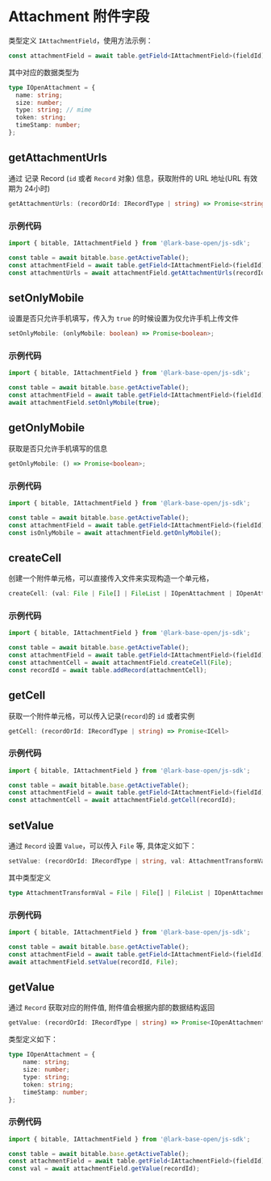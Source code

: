 # Attachment 附件字段
类型定义 `IAttachmentField`，使用方法示例：
```typescript
const attachmentField = await table.getField<IAttachmentField>(fieldId);
```
其中对应的数据类型为
```typescript
type IOpenAttachment = {
  name: string;
  size: number;
  type: string; // mime
  token: string;
  timeStamp: number;
};
```

## getAttachmentUrls
通过 记录 Record (`id` 或者 `Record` 对象) 信息，获取附件的 URL 地址(URL 有效期为 24小时)
```typescript
getAttachmentUrls: (recordOrId: IRecordType | string) => Promise<string[]>;
```
### 示例代码
```typescript
import { bitable, IAttachmentField } from '@lark-base-open/js-sdk';

const table = await bitable.base.getActiveTable();
const attachmentField = await table.getField<IAttachmentField>(fieldId);
const attachmentUrls = await attachmentField.getAttachmentUrls(recordId);
```

## setOnlyMobile
设置是否只允许手机填写，传入为 `true` 的时候设置为仅允许手机上传文件
```typescript
setOnlyMobile: (onlyMobile: boolean) => Promise<boolean>;
```
### 示例代码
```typescript
import { bitable, IAttachmentField } from '@lark-base-open/js-sdk';

const table = await bitable.base.getActiveTable();
const attachmentField = await table.getField<IAttachmentField>(fieldId);
await attachmentField.setOnlyMobile(true);
```

## getOnlyMobile
获取是否只允许手机填写的信息
```typescript
getOnlyMobile: () => Promise<boolean>;
```
### 示例代码
```typescript
import { bitable, IAttachmentField } from '@lark-base-open/js-sdk';

const table = await bitable.base.getActiveTable();
const attachmentField = await table.getField<IAttachmentField>(fieldId);
const isOnlyMobile = await attachmentField.getOnlyMobile();
```

## createCell
创建一个附件单元格，可以直接传入文件来实现构造一个单元格，
```typescript
createCell: (val: File | File[] | FileList | IOpenAttachment | IOpenAttachment[]) => Promise<ICell>;
```
### 示例代码
```typescript
import { bitable, IAttachmentField } from '@lark-base-open/js-sdk';

const table = await bitable.base.getActiveTable();
const attachmentField = await table.getField<IAttachmentField>(fieldId);
const attachmentCell = await attachmentField.createCell(File);
const recordId = await table.addRecord(attachmentCell);
```

## getCell
获取一个附件单元格，可以传入记录(`record`)的 `id` 或者实例
```typescript
getCell: (recordOrId: IRecordType | string) => Promise<ICell>
```
### 示例代码
```typescript
import { bitable, IAttachmentField } from '@lark-base-open/js-sdk';

const table = await bitable.base.getActiveTable();
const attachmentField = await table.getField<IAttachmentField>(fieldId);
const attachmentCell = await attachmentField.getCell(recordId);
```

## setValue
通过 `Record` 设置 `Value`，可以传入 `File` 等, 具体定义如下：
```typescript
setValue: (recordOrId: IRecordType | string, val: AttachmentTransformVal ) => Promise<boolean>;
```
其中类型定义
```typescript
type AttachmentTransformVal = File | File[] | FileList | IOpenAttachment | IOpenAttachment[];
```
### 示例代码
```typescript
import { bitable, IAttachmentField } from '@lark-base-open/js-sdk';

const table = await bitable.base.getActiveTable();
const attachmentField = await table.getField<IAttachmentField>(fieldId);
await attachmentField.setValue(recordId, File);
```

## getValue
通过 `Record` 获取对应的附件值, 附件值会根据内部的数据结构返回
```typescript
getValue: (recordOrId: IRecordType | string) => Promise<IOpenAttachment[]>;
```
类型定义如下：
```typescript
type IOpenAttachment = {
    name: string;
    size: number;
    type: string;
    token: string;
    timeStamp: number;
};
```
### 示例代码
```typescript
import { bitable, IAttachmentField } from '@lark-base-open/js-sdk';

const table = await bitable.base.getActiveTable();
const attachmentField = await table.getField<IAttachmentField>(fieldId);
const val = await attachmentField.getValue(recordId);
```